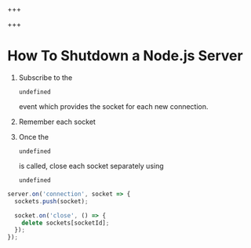 
+++

+++
# How To Shutdown a Node.js Server

1.  Subscribe to the 

    ```
    undefined
    ```

     event which provides the socket for each new connection.
2.  Remember each socket
3.  Once the 

    ```
    undefined
    ```

     is called, close each socket separately using 

    ```
    undefined
    ```

```js 
server.on('connection', socket => {
  sockets.push(socket);

  socket.on('close', () => {
    delete sockets[socketId];
  });
});
```

